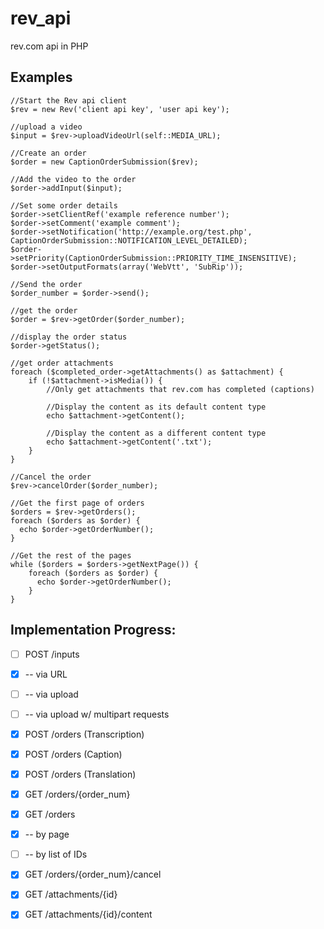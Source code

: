 # rev_api
rev.com api in PHP

## Examples

```
//Start the Rev api client
$rev = new Rev('client api key', 'user api key');

//upload a video
$input = $rev->uploadVideoUrl(self::MEDIA_URL);

//Create an order
$order = new CaptionOrderSubmission($rev);

//Add the video to the order
$order->addInput($input);

//Set some order details
$order->setClientRef('example reference number');
$order->setComment('example comment');
$order->setNotification('http://example.org/test.php', CaptionOrderSubmission::NOTIFICATION_LEVEL_DETAILED);
$order->setPriority(CaptionOrderSubmission::PRIORITY_TIME_INSENSITIVE);
$order->setOutputFormats(array('WebVtt', 'SubRip'));

//Send the order
$order_number = $order->send();

//get the order
$order = $rev->getOrder($order_number);

//display the order status
$order->getStatus();

//get order attachments
foreach ($completed_order->getAttachments() as $attachment) {
    if (!$attachment->isMedia()) {
        //Only get attachments that rev.com has completed (captions)
        
        //Display the content as its default content type
        echo $attachment->getContent();
        
        //Display the content as a different content type
        echo $attachment->getContent('.txt');
    }
}

//Cancel the order
$rev->cancelOrder($order_number);

//Get the first page of orders
$orders = $rev->getOrders();
foreach ($orders as $order) {
  echo $order->getOrderNumber();
}

//Get the rest of the pages
while ($orders = $orders->getNextPage()) {
    foreach ($orders as $order) {
      echo $order->getOrderNumber();
    }
}

```



## Implementation Progress:

- [ ] POST /inputs
- [x] -- via URL
- [ ] -- via upload
- [ ] -- via upload w/ multipart requests
- [x] POST /orders (Transcription)
- [x] POST /orders (Caption)
- [x] POST /orders (Translation)
- [x] GET /orders/{order_num}
- [x] GET /orders
- [x] -- by page
- [ ] -- by list of IDs
- [x] GET /orders/{order_num}/cancel
- [x] GET /attachments/{id}
- [x] GET /attachments/{id}/content

